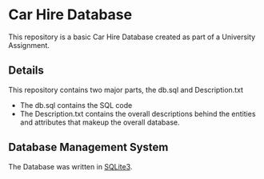 # Car Hire Database
This repository is a basic Car Hire Database created as part of a University Assignment. 

## Details
This repository contains two major parts, the db.sql and Description.txt
 - The db.sql contains the SQL code 
 - The Description.txt contains the overall descriptions behind the entities and attributes that makeup the overall database.
 
## Database Management System
The Database was written in [SQLite3](https://www.sqlite.org/index.html).

